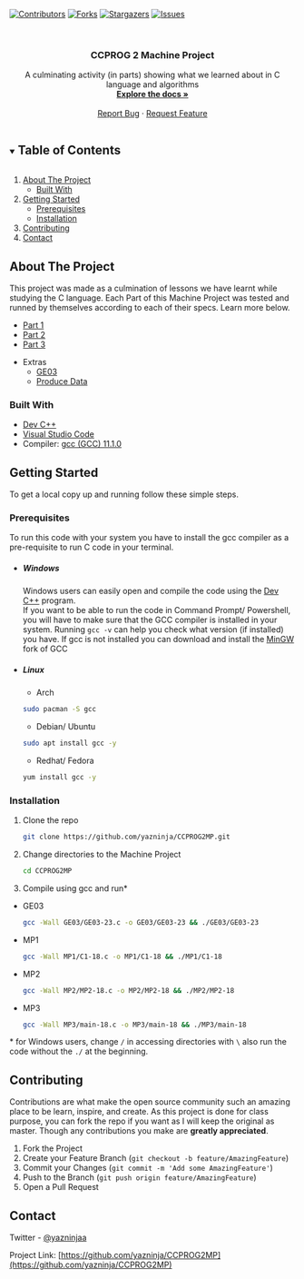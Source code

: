 <!--
*** Thanks for checking out the Best-README-Template. If you have a suggestion
*** that would make this better, please fork the repo and create a pull request
*** or simply open an issue with the tag "enhancement".
*** Thanks again! Now go create something AMAZING! :D
***
***
***
*** To avoid retyping too much info. Do a search and replace for the following:
*** github_username, repo_name, twitter_handle, email, project_title, project_description
-->



<!-- PROJECT SHIELDS -->
<!--
*** I'm using markdown "reference style" links for readability.
*** Reference links are enclosed in brackets [ ] instead of parentheses ( ).
*** See the bottom of this document for the declaration of the reference variables
*** for contributors-url, forks-url, etc. This is an optional, concise syntax you may use.
*** https://www.markdownguide.org/basic-syntax/#reference-style-links
-->
[![Contributors][contributors-shield]][contributors-url]
[![Forks][forks-shield]][forks-url]
[![Stargazers][stars-shield]][stars-url]
[![Issues][issues-shield]][issues-url]



<!-- PROJECT LOGO -->
<br />
<p align="center">
  <h3 align="center">CCPROG 2 Machine Project</h3>

  <p align="center">
    A culminating activity (in parts) showing what we learned about in C language and algorithms
    <br />
    <a href="https://github.com/yazninja/CCPROG2MP"><strong>Explore the docs »</strong></a>
    <br />
    <br />
    <a href="https://github.com/yazninja/CCPROG2MP/issues">Report Bug</a>
    ·
    <a href="https://github.com/yazninja/CCPROG2MP/issues">Request Feature</a>
  </p>
</p>



<!-- TABLE OF CONTENTS -->
<details open="open">
  <summary><h2 style="display: inline-block">Table of Contents</h2></summary>
  <ol>
    <li>
      <a href="#about-the-project">About The Project</a>
      <ul>
        <li><a href="#built-with">Built With</a></li>
      </ul>
    </li>
    <li>
      <a href="#getting-started">Getting Started</a>
      <ul>
        <li><a href="#prerequisites">Prerequisites</a></li>
        <li><a href="#installation">Installation</a></li>
      </ul>
    </li>
    <li><a href="#contributing">Contributing</a></li>
    <li><a href="#contact">Contact</a></li>
  </ol>
</details>



<!-- ABOUT THE PROJECT -->
## About The Project

This project was made as a culmination of lessons we have learnt while studying the C language. Each Part of this Machine Project was tested and runned by themselves according to each of their specs. Learn more below.
<ul>
<li><a href="https://github.com/yazninja/CCPROG2MP/MP1">Part 1</a></li>
<li><a href="https://github.com/yazninja/CCPROG2MP/MP2">Part 2</a></li>
<li><a href="https://github.com/yazninja/CCPROG2MP/MP3">Part 3</a></li>
</ul>

* Extras
  * [GE03](https://github.com/yazninja/CCPROG2MP/GE03)
  * [Produce Data](https://github.com/yazninja/CCPROG2MP/tree/master/PRODUCE%20DATA)



### Built With

* [Dev C++](https://sourceforge.net/projects/orwelldevcpp/)
* [Visual Studio Code](https://code.visualstudio.com/)
* Compiler: [gcc (GCC) 11.1.0](https://gcc.gnu.org/codingconventions.html)


<!-- GETTING STARTED -->
## Getting Started

To get a local copy up and running follow these simple steps.

### Prerequisites

To run this code with your system you have to install the gcc compiler as a pre-requisite to run C code in your terminal.
* ##### Windows
  Windows users can easily open and compile the code using the [Dev C++](https://sourceforge.net/projects/orwelldevcpp/) program.<br>
  If you want to be able to run the code in Command Prompt/ Powershell, you will have to make sure that the GCC compiler is installed in your system. Running `gcc -v` can help you check what version (if installed) you have. If gcc is not installed you can download and install the [MinGW](https://sourceforge.net/projects/mingw/) fork of GCC
  <br>   
* ##### Linux
  * Arch
  ```sh
  sudo pacman -S gcc
  ```
  * Debian/ Ubuntu
  ```sh
  sudo apt install gcc -y
  ```
  * Redhat/ Fedora
  ```sh
  yum install gcc -y
  ```

### Installation

1. Clone the repo
   ```sh
   git clone https://github.com/yazninja/CCPROG2MP.git
   ```
2. Change directories to the Machine Project
   ```sh
   cd CCPROG2MP
   ```
2. Compile using gcc and run*
  * GE03
    ```sh
    gcc -Wall GE03/GE03-23.c -o GE03/GE03-23 && ./GE03/GE03-23
    ```
  * MP1
    ```sh
    gcc -Wall MP1/C1-18.c -o MP1/C1-18 && ./MP1/C1-18
    ```
  * MP2
    ```sh
    gcc -Wall MP2/MP2-18.c -o MP2/MP2-18 && ./MP2/MP2-18
    ```
  * MP3
    ```sh
    gcc -Wall MP3/main-18.c -o MP3/main-18 && ./MP3/main-18
    ```

  \* for Windows users, change `/` in accessing directories with `\` also run the code without the `./` at the beginning.


<!-- CONTRIBUTING -->
## Contributing

Contributions are what make the open source community such an amazing place to be learn, inspire, and create. As this project is done for class purpose, you can fork the repo if you want as I will keep the original as master. Though any contributions you make are **greatly appreciated**.

1. Fork the Project
2. Create your Feature Branch (`git checkout -b feature/AmazingFeature`)
3. Commit your Changes (`git commit -m 'Add some AmazingFeature'`)
4. Push to the Branch (`git push origin feature/AmazingFeature`)
5. Open a Pull Request

<!-- CONTACT -->
## Contact

Twitter - [@yazninjaa](https://twitter.com/yazninjaa)

Project Link: [https://github.com/yazninja/CCPROG2MP](https://github.com/yazninja/CCPROG2MP)


<!-- MARKDOWN LINKS & IMAGES -->
<!-- https://www.markdownguide.org/basic-syntax/#reference-style-links -->
[contributors-shield]: https://img.shields.io/github/contributors/yazninja/CCPROG2MP.svg?style=for-the-badge
[contributors-url]: https://github.com/yazninja/CCPROG2MP/graphs/contributors
[forks-shield]: https://img.shields.io/github/forks/yazninja/CCPROG2MP.svg?style=for-the-badge
[forks-url]: https://github.com/yazninja/CCPROG2MP/network/members
[stars-shield]: https://img.shields.io/github/stars/yazninja/CCPROG2MP.svg?style=for-the-badge
[stars-url]: https://github.com/yazninja/CCPROG2MP/stargazers
[issues-shield]: https://img.shields.io/github/issues/yazninja/CCPROG2MP.svg?style=for-the-badge
[issues-url]: https://github.com/yazninja/CCPROG2MP/issues
[license-shield]: https://img.shields.io/github/license/yazninja/CCPROG2MP.svg?style=for-the-badge
[license-url]: https://github.com/yazninja/CCPROG2MP/blob/master/LICENSE.txt
[linkedin-shield]: https://img.shields.io/badge/-LinkedIn-black.svg?style=for-the-badge&logo=linkedin&colorB=555